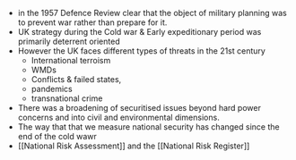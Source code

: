 - in the 1957 Defence Review clear that the object of military planning was to prevent war rather than prepare for it. 
- UK strategy during the Cold war & Early expeditionary period was primarily deterrent oriented 
- However the UK faces different types of threats in the 21st century
	- International terroism
	- WMDs
	- Conflicts & failed states, 
	- pandemics 
	- transnational crime 
- There was a broadening of securitised issues beyond hard power concerns and into civil and environmental dimensions.
- The way that that we measure national security has changed since the end of the cold wawr 
- [[National Risk Assessment]] and the [[National Risk Register]]